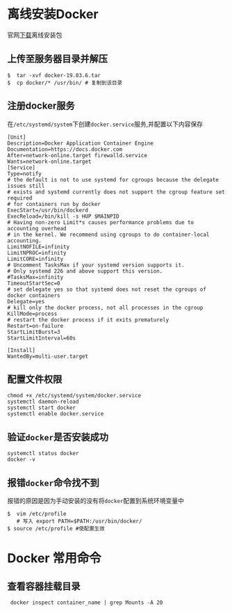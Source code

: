 # 离线安装Docker

 官网[下载](https://download.docker.com/linux/static/stable/x86_64/)离线安装包

 ##  上传至服务器目录并解压

 ```shell
 $  tar -xvf docker-19.03.6.tar
 $  cp docker/* /usr/bin/ # 复制到该目录
 ```
 ## 注册docker服务

  在`/etc/systemd/system`下创建`docker.service`服务,并配置以下内容保存

  ```
[Unit]
Description=Docker Application Container Engine
Documentation=https://docs.docker.com
After=network-online.target firewalld.service
Wants=network-online.target
[Service]
Type=notify
# the default is not to use systemd for cgroups because the delegate issues still
# exists and systemd currently does not support the cgroup feature set required
# for containers run by docker
ExecStart=/usr/bin/dockerd
ExecReload=/bin/kill -s HUP $MAINPID
# Having non-zero Limit*s causes performance problems due to accounting overhead
# in the kernel. We recommend using cgroups to do container-local accounting.
LimitNOFILE=infinity
LimitNPROC=infinity
LimitCORE=infinity
# Uncomment TasksMax if your systemd version supports it.
# Only systemd 226 and above support this version.
#TasksMax=infinity
TimeoutStartSec=0
# set delegate yes so that systemd does not reset the cgroups of docker containers
Delegate=yes
# kill only the docker process, not all processes in the cgroup
KillMode=process
# restart the docker process if it exits prematurely
Restart=on-failure
StartLimitBurst=3
StartLimitInterval=60s
 
[Install]
WantedBy=multi-user.target
  ```

## 配置文件权限
```shell
chmod +x /etc/systemd/system/docker.service                
systemctl daemon-reload                                                       
systemctl start docker                                                            
systemctl enable docker.service   
```

## 验证`docker`是否安装成功
```shell
systemctl status docker                                                        
docker -v   
```

## 报错`docker`命令找不到

 报错的原因是因为手动安装的没有将`docker`配置到系统环境变量中
```shell
$  vim /etc/profile 
   # 写入 export PATH=$PATH:/usr/bin/docker/
$ source /etc/profile #使配置生效
```




# Docker 常用命令

##  查看容器挂载目录
```shell
 docker inspect container_name | grep Mounts -A 20
```